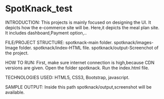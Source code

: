 # SpotKnack_test
INTRODUCTION:
  This projects is mainly focused on designing the UI. 
  It depicts how the e-commerce site will be.
  Here,it depicts the meal plan site.
  It includes dashboard,Payment option,..
  
FILE/PROJECT STRUCTURE:
  spotknack-main folder. 
  spotknack/images-Image folder. 
  spotknack/index-HTML file.
  spotknack/output-Screenchot of the project.
  
HOW TO RUN:
    First, make sure internet connection is high,because CDN versions are given.
    Open the folder spotknack.
    Run the index.html file.
    
TECHNOLOGIES USED:
    HTML5,
    CSS3,
    Bootstrap,
    javascript.
    
SAMPLE OUTPUT:
     Inside this path spotknack/output,screenshot will be available.
